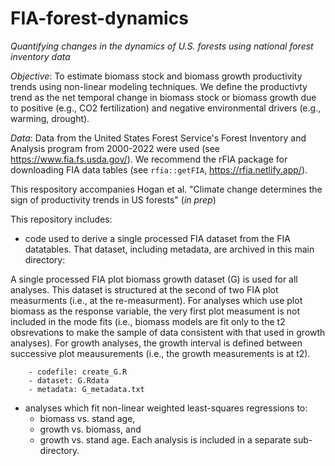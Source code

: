 # FIA-forest-dynamics

*Quantifying changes in the dynamics of U.S. forests using national forest inventory data*

*Objective*:  To estimate biomass stock and biomass growth productivity trends using non-linear modeling techniques.  We define the productivty trend as the net temporal change in biomass stock or biomass growth due to positive (e.g., CO2 fertilization) and negative environmental drivers (e.g., warming, drought).

*Data*:  Data from the United States Forest Service's Forest Inventory and Analysis program from 2000-2022 were used (see https://www.fia.fs.usda.gov/).
We recommend the rFIA package for downloading FIA data tables (see `rfia::getFIA`, https://rfia.netlify.app/).

This respository accompanies Hogan et al. "Climate change determines the sign of productivity trends in US forests"  (*in prep*)

This repository includes: 

* code used to derive a single processed FIA dataset from the FIA datatables. That dataset, including metadata, are archived in this main directory:

A single processed FIA plot biomass growth dataset (G) is used for all analyses.  This dataset is structured at the second of two FIA plot measurments (i.e., at the re-measurment).  For analyses which use plot biomass as the response variable, the very first plot measument is not included in the mode fits (i.e., biomass models are fit only to the t2 obsrevations to make the sample of data consistent with that used in growth analyses).  For growth analyses, the growth interval is defined between successive plot meausurements (i.e., the growth measurements is at t2).  

        - codefile: create_G.R
        - dataset: G.Rdata
        - metadata: G_metadata.txt

* analyses which fit non-linear weighted least-squares regressions to: 
    - biomass vs. stand age, 
    - growth vs. biomass, and 
    - growth vs. stand age.
    Each analysis is included in a separate sub-directory.
